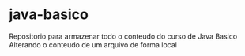 # java-basico

Repositorio para armazenar todo o conteudo do curso de Java Basico
Alterando o conteudo de um arquivo de forma local
